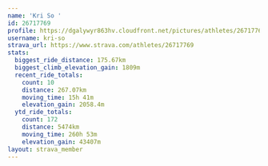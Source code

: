 ```yaml
---
name: 'Kri So '
id: 26717769
profile: https://dgalywyr863hv.cloudfront.net/pictures/athletes/26717769/7761026/14/large.jpg
username: kri-so
strava_url: https://www.strava.com/athletes/26717769
stats:
  biggest_ride_distance: 175.67km
  biggest_climb_elevation_gain: 1809m
  recent_ride_totals:
    count: 10
    distance: 267.07km
    moving_time: 15h 41m
    elevation_gain: 2058.4m
  ytd_ride_totals:
    count: 172
    distance: 5474km
    moving_time: 260h 53m
    elevation_gain: 43407m
layout: strava_member
--- 
```

